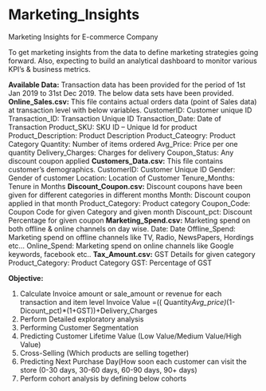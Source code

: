 # Marketing_Insights
Marketing Insights for E-commerce Company

To get marketing insights from the data to define marketing strategies going forward. Also, expecting to build an analytical dashboard to monitor various KPI’s & business metrics.

**Available Data:**
Transaction data has been provided for the period of 1st Jan 2019 to 31st Dec 2019. The below data
sets have been provided.
**Online_Sales.csv:** This file contains actual orders data (point of Sales data) at transaction level with
below variables.
    CustomerID: Customer unique ID
    Transaction_ID: Transaction Unique ID
    Transaction_Date: Date of Transaction
    Product_SKU: SKU ID – Unique Id for product
    Product_Description: Product Description
    Product_Cateogry: Product Category
    Quantity: Number of items ordered
    Avg_Price: Price per one quantity
    Delivery_Charges: Charges for delivery
    Coupon_Status: Any discount coupon applied
**Customers_Data.csv:** This file contains customer’s demographics.
CustomerID: Customer Unique ID
    Gender: Gender of customer
    Location: Location of Customer
    Tenure_Months: Tenure in Months
**Discount_Coupon.csv:** Discount coupons have been given for different categories in different
months
    Month: Discount coupon applied in that month
    Product_Category: Product category
    Coupon_Code: Coupon Code for given Category and given month
    Discount_pct: Discount Percentage for given coupon
**Marketing_Spend.csv:** Marketing spend on both offline & online channels on day wise.
    Date: Date
    Offline_Spend: Marketing spend on offline channels like TV, Radio, NewsPapers, Hordings etc…
    Online_Spend: Marketing spend on online channels like Google keywords, facebook etc..
**Tax_Amount.csv:** GST Details for given category
    Product_Category: Product Category
    GST: Percentage of GST

**Objective:**
1. Calculate Invoice amount or sale_amount or revenue for each transaction and item level
    Invoice Value =(( Quantity*Avg_price)*(1-Dicount_pct)*(1+GST))+Delivery_Charges
2. Perform Detailed exploratory analysis
3. Performing Customer Segmentation
4. Predicting Customer Lifetime Value (Low Value/Medium Value/High Value)
5. Cross-Selling (Which products are selling together)
6. Predicting Next Purchase Day(How soon each customer can visit the store (0-30 days, 30-60
days, 60-90 days, 90+ days)
7. Perform cohort analysis by defining below cohorts
